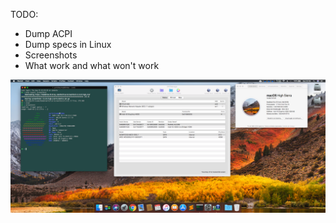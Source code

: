 TODO:

- Dump ACPI
- Dump specs in Linux
- Screenshots
- What work and what won't work

![Screenshoot](Screenshoot_001.png) 
